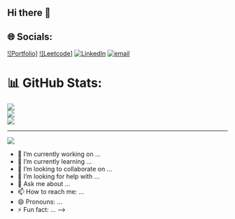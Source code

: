 ## Hi there 👋


## 🌐 Socials:
[![Portfolio]](https://bsky.app/profile/https://nid-portfolio.vercel.app/) [![Leetcode]](https://discord.gg/https://leetcode.com/u/nidhaan_dubey/) [![LinkedIn](https://img.shields.io/badge/LinkedIn-%230077B5.svg?logo=linkedin&logoColor=white)](https://linkedin.com/in/https://www.linkedin.com/in/nidhaan-dubey-73a790250/) [![email](https://img.shields.io/badge/Email-D14836?logo=gmail&logoColor=white)](mailto:nidhaandubey2@gamil.com) 
# 📊 GitHub Stats:
![](https://github-readme-stats.vercel.app/api?username=nidhaandubey&theme=dark&hide_border=false&include_all_commits=false&count_private=false)<br/>
![](https://nirzak-streak-stats.vercel.app/?user=nidhaandubey&theme=dark&hide_border=false)<br/>
![](https://github-readme-stats.vercel.app/api/top-langs/?username=nidhaandubey&theme=dark&hide_border=false&include_all_commits=false&count_private=false&layout=compact)

---
[![](https://visitcount.itsvg.in/api?id=nidhaandubey&icon=0&color=0)](https://visitcount.itsvg.in)

<!-- Proudly created with GPRM ( https://gprm.itsvg.in ) -->

- 🔭 I’m currently working on ...
- 🌱 I’m currently learning ...
- 👯 I’m looking to collaborate on ...
- 🤔 I’m looking for help with ...
- 💬 Ask me about ...
- 📫 How to reach me: ...
- 😄 Pronouns: ...
- ⚡ Fun fact: ...
-->
